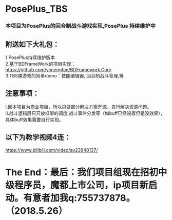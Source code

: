 # PosePlus_TBS
### 本项目为PosePlus的回合制战斗游戏实现,PosePlus 持续维护中
## 附送如下大礼包：  
1.PosePlus持续维护版本  
2.基于BDFrameWork的项目实现：https://github.com/yimengfan/BDFramework.Core  
3.TBS类游戏的简单demo：技能编辑器, 回合制战斗管理,等    
## 注意事项：
I.因本项目为商业项目，所以只做部分解决方案开源，自行解决资源问题。  
II.战斗逻辑层只开放框架的调度,战斗事件分发等（如buff已经设置但是没效果），具体buff效果需要自行实现。

## 以下为教学视频4连：
https://www.bilibili.com/video/av23948137/

 
# The End：最后：我们项目组现在招初中级程序员，魔都上市公司，ip项目新启动。有意者加我q:755737878。（2018.5.26）
